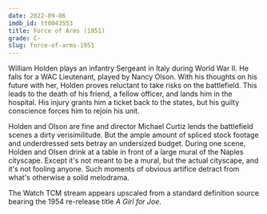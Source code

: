 ```yaml
---
date: 2022-09-06
imdb_id: tt0043553
title: Force of Arms (1951)
grade: C-
slug: force-of-arms-1951
---
```


William Holden plays an infantry Sergeant in Italy during World War II. He falls for a WAC Lieutenant, played by Nancy Olson. With his thoughts on his future with her, Holden proves reluctant to take risks on the battlefield. This leads to the death of his friend, a fellow officer, and lands him in the hospital. His injury grants him a ticket back to the states, but his guilty conscience forces him to rejoin his unit.

<!-- end -->

Holden and Olson are fine and director Michael Curtiz lends the battlefield scenes a dirty verisimilitude. But the ample amount of spliced stock footage and underdressed sets betray an undersized budget. During one scene, Holden and Olsen drink at a table in front of a large mural of the Naples cityscape. Except it's not meant to be a mural, but the actual cityscape, and it's not fooling anyone. Such moments of obvious artifice detract from what's otherwise a solid melodrama.

The Watch TCM stream appears upscaled from a standard definition source bearing the 1954 re-release title _A Girl for Joe_.